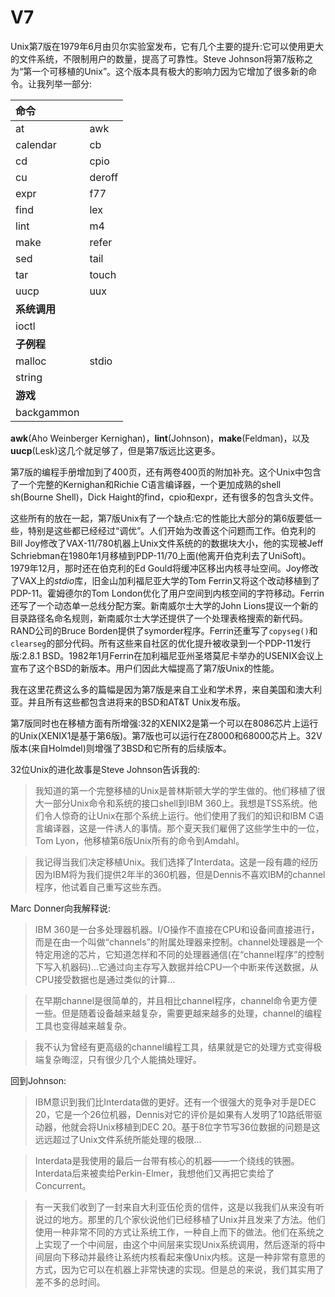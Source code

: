 # V7

Unix第7版在1979年6月由贝尔实验室发布，它有几个主要的提升:它可以使用更大的文件系统，不限制用户的数量，提高了可靠性。Steve Johnson将第7版称之为“第一个可移植的Unix”。这个版本具有极大的影响力因为它增加了很多新的命令。让我列举一部分:

|**命令**||
|:--|:--|
|at|awk|
|calendar|cb|
|cd|cpio|
|cu|deroff|
|expr|f77|
|find|lex|
|lint|m4|
|make|refer|
|sed|tail|
|tar|touch|
|uucp|uux|
|**系统调用**||
|ioctl||
|**子例程**||
|malloc|stdio|
|string||
|**游戏**||
|backgammon||

**awk**(Aho Weinberger Kernighan)，**lint**(Johnson)，**make**(Feldman)，以及**uucp**(Lesk)这几个就足够了，但是第7版远比这更多。

第7版的编程手册增加到了400页，还有两卷400页的附加补充。这个Unix中包含了一个完整的Kernighan和Richie C语言编译器，一个更加成熟的shell sh(Bourne Shell)，Dick Haight的find，cpio和expr，还有很多的包含头文件。

这些所有的放在一起，第7版Unix有了一个缺点:它的性能比大部分的第6版要低一些，特别是这些都已经经过“调优”。人们开始为改善这个问题而工作。伯克利的Bill Joy修改了VAX-11/780机器上Unix文件系统的的数据块大小，他的实现被Jeff Schriebman在1980年1月移植到PDP-11/70上面(他离开伯克利去了UniSoft)。1979年12月，那时还在伯克利的Ed Gould将缓冲区移出内核寻址空间。Joy修改了VAX上的*stdio*库，旧金山加利福尼亚大学的Tom Ferrin又将这个改动移植到了PDP-11。霍姆德尔的Tom London优化了用户空间到内核空间的字符移动。Ferrin还写了一个动态单一总线分配方案。新南威尔士大学的John Lions提议一个新的目录路径名命名规则，新南威尔士大学还提供了一个处理表格搜索的新代码。RAND公司的Bruce Borden提供了symorder程序。Ferrin还重写了`copyseg()`和`clearseg`的部分代码。所有这些来自社区的优化提升被收录到一个PDP-11发行版:2.8.1 BSD。1982年1月Ferrin在加利福尼亚州圣塔莫尼卡举办的USENIX会议上宣布了这个BSD的新版本。用户们因此大幅提高了第7版Unix的性能。

我在这里花费这么多的篇幅是因为第7版是来自工业和学术界，来自美国和澳大利亚。并且所有这些都包含进将来的BSD和AT&T Unix发布版。

第7版同时也在移植方面有所增强:32的XENIX2是第一个可以在8086芯片上运行的Unix(XENIX1是基于第6版)。第7版也可以运行在Z8000和68000芯片上。32V版本(来自Holmdel)则增强了3BSD和它所有的后续版本。

32位Unix的进化故事是Steve Johnson告诉我的:

> 我知道的第一个完整移植的Unix是普林斯顿大学的学生做的。他们移植了很大一部分Unix命令和系统的接口shell到IBM 360上。我想是TSS系统。他们令人惊奇的让Unix在那个系统上运行。他们使用了我们的知识和IBM C语言编译器，这是一件诱人的事情。那个夏天我们雇佣了这些学生中的一位，Tom Lyon，他移植第6版Unix所有的命令到Amdahl。

> 我记得当我们决定移植Unix。我们选择了Interdata。这是一段有趣的经历因为IBM将为我们提供2年半的360机器，但是Dennis不喜欢IBM的channel程序，他试着自己重写这些东西。

Marc Donner向我解释说:

> IBM 360是一台多处理器机器。I/O操作不直接在CPU和设备间直接进行，而是在由一个叫做“channels”的附属处理器来控制。channel处理器是一个特定用途的芯片，它知道怎样和不同的处理器通信(在“channel程序”的控制下写入机器码)...它通过向主存写入数据并给CPU一个中断来传送数据，从CPU接受数据也是通过类似的计算...

> 在早期channel是很简单的，并且相比channel程序，channel命令更方便一些。但是随着设备越来越复杂，需要更越来越多的处理，channel的编程工具也变得越来越复杂。

> 我不认为曾经有更高级的channel编程工具，结果就是它的处理方式变得极端复杂晦涩，只有很少几个人能搞处理好。

回到Johnson:

> IBM意识到我们比Interdata做的更好。还有一个很强大的竞争对手是DEC 20，它是一个26位机器，Dennis对它的评价是如果有人发明了10路纸带驱动器，他就会将Unix移植到DEC 20。基于8位字节写36位数据的问题是这远远超过了Unix文件系统所能处理的极限...

> Interdata是我使用的最后一台带有核心的机器——一个绕线的铁圈。Interdata后来被卖给Perkin-Elmer，我想他们又再把它卖给了Concurrent。

> 有一天我们收到了一封来自大利亚伍伦贡的信件，这是以我我们从来没有听说过的地方。那里的几个家伙说他们已经移植了Unix并且发来了方法。他们使用一种非常不同的方式让系统工作，一种自上而下的做法。他们在系统之上实现了一个中间层，由这个中间层来实现Unix系统调用，然后逐渐的将中间层向下移动并最终让系统内核看起来像Unix内核。这是一种非常有意思的方式，因为它可以在机器上非常快速的实现。但是总的来说，我们其实用了差不多的总时间。


